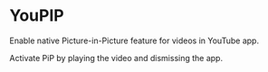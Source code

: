 # YouPIP

Enable native Picture-in-Picture feature for videos in YouTube app.

Activate PiP by playing the video and dismissing the app.
